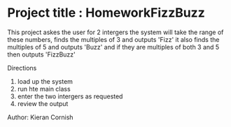 # Project title : HomeworkFizzBuzz

This project askes the user for 2 intergers the system will take the range of these numbers, finds the multiples of 3 and outputs 'Fizz'
it also finds the multiples of 5 and outputs 'Buzz' 
and if they are multiples of both 3 and 5 then outputs 'FizzBuzz'

Directions 
1. load up the system 
2. run hte main class 
3. enter the two intergers as requested 
4. review the output

Author: Kieran Cornish
